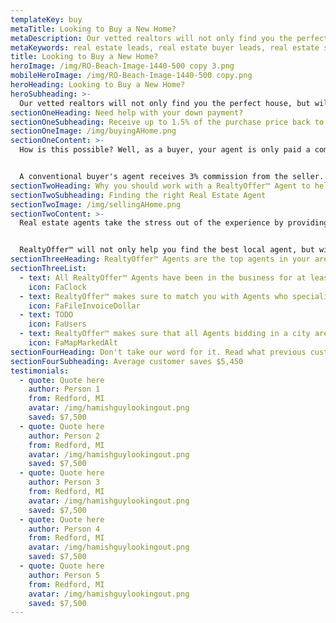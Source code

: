 ```yaml
---
templateKey: buy
metaTitle: Looking to Buy a New Home?
metaDescription: Our vetted realtors will not only find you the perfect house, but will put part of their commission toward your purchase!
metaKeywords: real estate leads, real estate buyer leads, real estate seller leads
title: Looking to Buy a New Home?
heroImage: /img/RO-Beach-Image-1440-500 copy 3.png
mobileHeroImage: /img/RO-Beach-Image-1440-500 copy.png
heroHeading: Looking to Buy a New Home?
heroSubheading: >-
  Our vetted realtors will not only find you the perfect house, but will put part of their commission toward your purchase!
sectionOneHeading: Need help with your down payment?
sectionOneSubheading: Receive up to 1.5% of the purchase price back to be used at closing
sectionOneImage: /img/buyingAHome.png
sectionOneContent: >-
  How is this possible? Well, as a buyer, your agent is only paid a commission if you close on a new home, and the commission that they receive is paid through the purchasing price of the house. So, it's technically the seller who pays for your representation.


  A conventional buyer's agent receives 3% commission from the seller. RealtyOffer™ agents bid to win your business by offering a portion of that 3% commission to be given back to you at closing.
sectionTwoHeading: Why you should work with a RealtyOffer™ Agent to help with the purchase of your new home
sectionTwoSubheading: Finding the right Real Estate Agent
sectionTwoImage: /img/sellingAHome.png
sectionTwoContent: >-
  Real estate agents take the stress out of the experience by providing buyers with knowledge of the market and skills in the negotiation process. Furthermore, agents' expertise and skill are provided to buyers without charge.


  RealtyOffer™ will not only help you find the best local agent, but will also make sure you receive the best deal possible as our Agents bid to win your business.
sectionThreeHeading: RealtyOffer™ Agents are the top agents in your area
sectionThreeList:
  - text: All RealtyOffer™ Agents have been in the business for at least 2 years, and have closed 12 listings in the last year.
    icon: FaClock
  - text: RealtyOffer™ makes sure to match you with Agents who specialize in buying and selling homes within your price range
    icon: FaFileInvoiceDollar
  - text: TODO
    icon: FaUsers
  - text: RealtyOffer™ makes sure that all Agents bidding in a city are knowledgable in that area, and is actively working within the city.
    icon: FaMapMarkedAlt
sectionFourHeading: Don't take our word for it. Read what previous customers have to say!
sectionFourSubheading: Average customer saves $5,450
testimonials:
  - quote: Quote here
    author: Person 1
    from: Redford, MI
    avatar: /img/hamishguylookingout.png
    saved: $7,500
  - quote: Quote here
    author: Person 2
    from: Redford, MI
    avatar: /img/hamishguylookingout.png
    saved: $7,500
  - quote: Quote here
    author: Person 3
    from: Redford, MI
    avatar: /img/hamishguylookingout.png
    saved: $7,500
  - quote: Quote here
    author: Person 4
    from: Redford, MI
    avatar: /img/hamishguylookingout.png
    saved: $7,500
  - quote: Quote here
    author: Person 5
    from: Redford, MI
    avatar: /img/hamishguylookingout.png
    saved: $7,500
---
```

